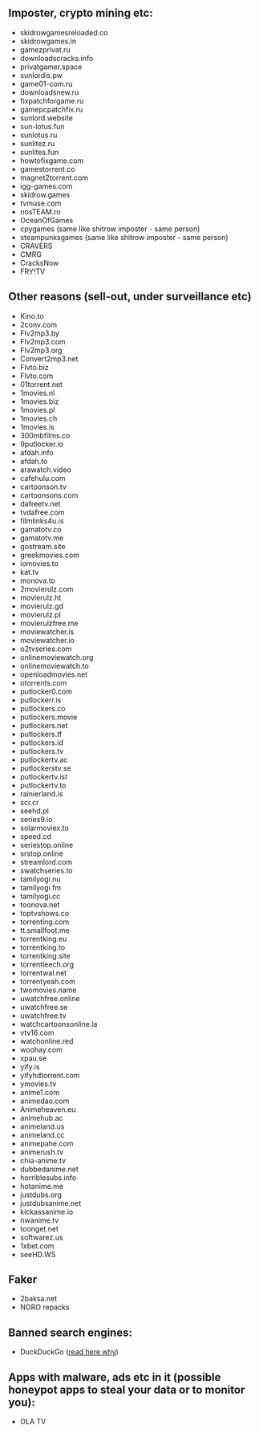 ## Imposter, crypto mining etc:

* skidrowgamesreloaded.co
* skidrowgames.in
* gamezprivat.ru
* downloadscracks.info
* privatgamer.space
* sunlordis.pw
* game01-com.ru
* downloadsnew.ru
* fixpatchforgame.ru
* gamepcpatchfix.ru
* sunlord.website
* sun-lotus.fun
* sunlotus.ru
* sunlitez.ru
* sunlites.fun
* howtofixgame.com
* gamestorrent.co
* magnet2torrent.com
* igg-games.com 
* skidrow.games
* tvmuse.com
* nosTEAM.ro 
* OceanOfGames
* cpygames (same like shitrow imposter - same person)
* steampunksgames (same like shitrow imposter - same person)
* CRAVERS
* CMRG
* CracksNow
* FRY!TV


## Other reasons (sell-out, under surveillance etc)
* Kino.to
* 2conv.com
* Flv2mp3.by
* Flv2mp3.com
* Flv2mp3.org
* Convert2mp3.net
* Flvto.biz
* Flvto.com
* 01torrent.net
* 1movies.nl
* 1movies.biz
* 1movies.pl
* 1movies.ch
* 1movies.is
* 300mbfilms.co
* 9putlocker.io
* afdah.info
* afdah.to
* arawatch.video
* cafehulu.com
* cartoonson.tv
* cartoonsons.com
* dafreetv.net
* tvdafree.com
* filmlinks4u.is
* gamatotv.co
* gamatotv.me
* gostream.site
* greekmovies.com
* iomovies.to
* kat.tv
* monova.to
* 2movierulz.com
* movierulz.ht
* movierulz.gd
* movierulz.pl
* movierulzfree.me
* moviewatcher.is
* moviewatcher.io
* o2tvseries.com
* onlinemoviewatch.org
* onlinemoviewatch.to
* openloadmovies.net
* otorrents.com
* putlocker0.com
* putlockerr.is
* putlockers.co
* putlockers.movie
* putlockers.net
* putlockers.tf
* putlockers.id
* putlockers.tv
* putlockertv.ac
* putlockerstv.se
* putlockertv.ist
* putlockertv.to
* rainierland.is
* scr.cr
* seehd.pl
* series9.io
* solarmoviex.to
* speed.cd
* seriestop.online
* srstop.online
* streamlord.com
* swatchseries.to
* tamilyogi.nu
* tamilyogi.fm
* tamilyogi.cc
* toonova.net
* toptvshows.co
* torrenting.com
* tt.smallfoot.me
* torrentking.eu
* torrentking.to
* torrentking.site
* torrentleech.org
* torrentwal.net
* torrentyeah.com
* twomovies.name
* uwatchfree.online
* uwatchfree.se
* uwatchfree.tv
* watchcartoonsonline.la
* vtv16.com
* watchonline.red
* woohay.com
* xpau.se
* yify.is
* yifyhdtorrent.com
* ymovies.tv
* anime1.com
* animedao.com
* Animeheaven.eu
* animehub.ac
* animeland.us
* animeland.cc
* animepahe.com
* animerush.tv
* chia-anime.tv
* dubbedanime.net
* horriblesubs.info
* hotanime.me
* justdubs.org
* justdubsanime.net
* kickassanime.io
* nwanime.tv
* toonget.net
* softwarez.us
* 1xbet.com
* seeHD.WS

## Faker

* 2baksa.net
* NORO repacks


## Banned search engines:
* DuckDuckGo ([read here why](https://torrentfreak.com/duckduckgo-removes-pirate-site-bangs-to-avoid-liability-181203/))
  

## Apps with malware, ads etc in it (possible honeypot apps to steal your data or to monitor you):

* OLA TV
